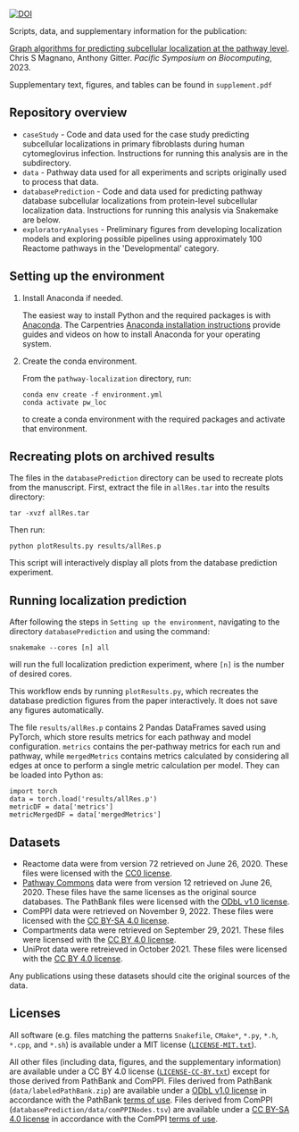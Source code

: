 [![DOI](https://zenodo.org/badge/DOI/10.5281/zenodo.7140733.svg)](https://doi.org/10.5281/zenodo.7140733)

Scripts, data, and supplementary information for the publication:

[Graph algorithms for predicting subcellular localization at the pathway level](https://doi.org/10.1142/9789811270611_0014).
Chris S Magnano, Anthony Gitter.
*Pacific Symposium on Biocomputing*, 2023.

Supplementary text, figures, and tables can be found in `supplement.pdf`

## Repository overview

- `caseStudy` - Code and data used for the case study predicting subcellular localizations in primary fibroblasts during human cytomeglovirus infection. Instructions for running this analysis are in the subdirectory. 
- `data` - Pathway data used for all experiments and scripts originally used to process that data. 
- `databasePrediction` - Code and data used for predicting pathway database subcellular localizations from protein-level subcellular localization data. Instructions for running this analysis via Snakemake are below. 
- `exploratoryAnalyses` - Preliminary figures from developing localization models and exploring possible pipelines using approximately 100 Reactome pathways in the 'Developmental' category. 

## Setting up the environment

1. Install Anaconda if needed.

   The easiest way to install Python and the required packages is with [Anaconda](https://www.anaconda.com/download/).
   The Carpentries [Anaconda installation instructions](https://carpentries.github.io/workshop-template/#python) provide guides and videos on how to install Anaconda for your operating system.

2. Create the conda environment.

   From the `pathway-localization` directory, run:

   ```
   conda env create -f environment.yml
   conda activate pw_loc
   ```
   to create a conda environment with the required packages and activate that environment.
   
   
## Recreating plots on archived results

The files in the `databasePrediction` directory can be used to recreate plots from the manuscript.
First, extract the file in `allRes.tar` into the results directory:

```
tar -xvzf allRes.tar
```

Then run:

```
python plotResults.py results/allRes.p
```
This script will interactively display all plots from the database prediction experiment. 

## Running localization prediction

After following the steps in `Setting up the environment`, navigating to the directory `databasePrediction` and using the command:

```
snakemake --cores [n] all
```

will run the full localization prediction experiment, where `[n]` is the number of desired cores.

This workflow ends by running `plotResults.py`, which recreates the database prediction figures from the paper interactively. 
It does not save any figures automatically. 

The file `results/allRes.p` contains 2 Pandas DataFrames saved using PyTorch, which store results metrics for each pathway and model configuration. 
`metrics` contains the per-pathway metrics for each run and pathway, while `mergedMetrics` contains metrics calculated by considering all edges at once to perform a single metric calculation per model. 
They can be loaded into Python as:

```
import torch
data = torch.load('results/allRes.p')
metricDF = data['metrics']
metricMergedDF = data['mergedMetrics']
```

## Datasets
- Reactome data were from version 72 retrieved on June 26, 2020. These files were licensed with the [CC0 license](https://reactome.org/license).
- [Pathway Commons](http://www.pathwaycommons.org/) data were from version 12 retrieved on June 26, 2020. These files have the same licenses as the original source databases. The PathBank files were licensed with the [ODbL v1.0 license](https://www.pathbank.org/about).
- ComPPI data were retrieved on November 9, 2022. These files were licensed with the [CC BY-SA 4.0 license](https://comppi.linkgroup.hu/help/terms_of_use).
- Compartments data were retrieved on September 29, 2021. These files were licensed with the [CC BY 4.0 license](https://compartments.jensenlab.org/Downloads).
- UniProt data were retreieved in October 2021. These files were licensed with the [CC BY 4.0 license](https://www.uniprot.org/help/license).

Any publications using these datasets should cite the original sources of the data.

## Licenses
All software (e.g. files matching the patterns `Snakefile`, `CMake*`, `*.py`, `*.h`, `*.cpp`, and `*.sh`) is available under a MIT license ([`LICENSE-MIT.txt`](LICENSE-MIT.txt)).

All other files (including data, figures, and the supplementary information) are available under a CC BY 4.0 license ([`LICENSE-CC-BY.txt`](LICENSE-CC-BY.txt)) except for those derived from PathBank and ComPPI.
Files derived from PathBank (`data/labeledPathBank.zip`) are available under a [ODbL v1.0 license](https://opendatacommons.org/licenses/odbl/1-0/) in accordance with the PathBank [terms of use](https://www.pathbank.org/about).
Files derived from ComPPI (`databasePrediction/data/comPPINodes.tsv`) are available under a [CC BY-SA 4.0 license](https://creativecommons.org/licenses/by-sa/4.0/) in accordance with the ComPPI [terms of use](https://comppi.linkgroup.hu/help/terms_of_use).
